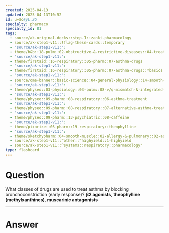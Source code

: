 ```yaml
---
created: 2025-04-13
updated: 2025-04-13T10:52
id: u=$o#yL.2G
specialty: pharmaco
specialty_id: 81
tags:
  - source/ak-original-decks::step-1::zanki-pharmacology
  - source/ak-step1-v11::!flag-these-cards::temporary
  - "source/ak-step1-v11:": 
  - theme/b&b::18-pulm::02-obstructive-&-restrictive-diseases::04-treatment-of-copd-&-asthma
  - "source/ak-step1-v11:": 
  - theme/firstaid::16-respiratory::05-pharm::07-asthma-drugs
  - "source/ak-step1-v11:": 
  - theme/firstaid::16-respiratory::05-pharm::07-asthma-drugs::*basics
  - "source/ak-step1-v11:": 
  - source/ome-banner::basic-science::04-general-physiology::14-smooth-muscle
  - "source/ak-step1-v11:": 
  - theme/physeo::03-physiology::03-pulm::08-v/q-mismatch-&-integrated-pulm
  - "source/ak-step1-v11:": 
  - theme/physeo::09-pharm::08-respiratory::06-asthma-treatment
  - "source/ak-step1-v11:": 
  - theme/physeo::09-pharm::08-respiratory::07-alternative-asthma-treatment
  - "source/ak-step1-v11:": 
  - theme/physeo::09-pharm::13-psychiatric::08-caffeine
  - "source/ak-step1-v11:": 
  - theme/pixorize::03-pharm::19-respiratory::theophylline
  - "source/ak-step1-v11:": 
  - theme/sketchypharm::04-smooth-muscle::02-allergy-&-pulmonary::02-asthma-therapy
  - source/ak-step1-v11::^other::^highyield::1-highyield
  - source/ak-step1-v11::^systems::respiratory::pharmacology"
type: flashcard
---
```


# Question
What classes of drugs are used to treat asthma by blocking  bronchoconstriction (early response)?    **β2 agonists**, **theophylline (methylxanthines)**, **muscarinic antagonists**

---

# Answer
